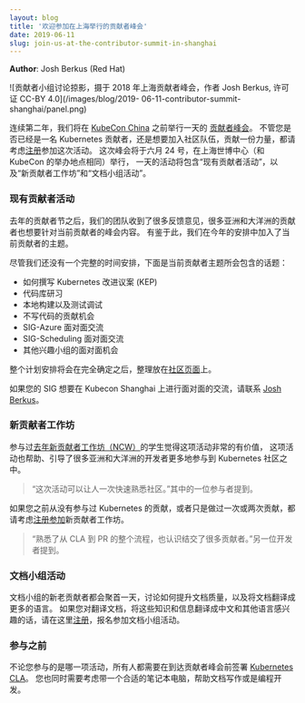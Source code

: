 ```yaml
---
layout: blog
title: '欢迎参加在上海举行的贡献者峰会'
date: 2019-06-11
slug: join-us-at-the-contributor-summit-in-shanghai
---
```



**Author**: Josh Berkus (Red Hat)


![贡献者小组讨论掠影，摄于 2018 年上海贡献者峰会，作者 Josh Berkus, 许可证 CC-BY 4.0](/images/blog/2019-
06-11-contributor-summit-shanghai/panel.png)


连续第二年，我们将在 [KubeCon China](https://events.linuxfoundation.cn/events/kubecon-cloudnativecon-china-2019/) 之前举行一天的 [贡献者峰会](https://www.lfasiallc.com/events/contributors-summit-china-2019/)。
不管您是否已经是一名 Kubernetes 贡献者，还是想要加入社区队伍，贡献一份力量，都请考虑[注册](https://www.lfasiallc.com/events/contributors-summit-china-2019/register/)参加这次活动。
这次峰会将于六月 24 号，在上海世博中心（和 KubeCon 的举办地点相同）举行，
一天的活动将包含“现有贡献者活动”，以及“新贡献者工作坊”和“文档小组活动”。


### 现有贡献者活动


去年的贡献者节之后，我们的团队收到了很多反馈意见，很多亚洲和大洋洲的贡献者也想要针对当前贡献者的峰会内容。
有鉴于此，我们在今年的安排中加入了当前贡献者的主题。


尽管我们还没有一个完整的时间安排，下面是当前贡献者主题所会包含的话题：


* 如何撰写 Kubernetes 改进议案 (KEP)
* 代码库研习
* 本地构建以及测试调试
* 不写代码的贡献机会
* SIG-Azure 面对面交流
* SIG-Scheduling 面对面交流
* 其他兴趣小组的面对面机会


整个计划安排将会在完全确定之后，整理放在[社区页面](https://github.com/kubernetes/community/tree/master/events/2019/06-contributor-summit)上。


如果您的 SIG 想要在 Kubecon Shanghai 上进行面对面的交流，请联系 [Josh Berkus](mailto:jberkus@redhat.com)。

### 新贡献者工作坊


参与过[去年新贡献者工作坊（NCW）](/blog/2018/12/05/new-contributor-workshop-shanghai/)的学生觉得这项活动非常的有价值，
这项活动也帮助、引导了很多亚洲和大洋洲的开发者更多地参与到 Kubernetes 社区之中。


> “这次活动可以让人一次快速熟悉社区。”其中的一位参与者提到。


如果您之前从没有参与过 Kubernetes 的贡献，或者只是做过一次或两次贡献，都请考虑[注册参加](https://www.lfasiallc.com/events/contributors-summit-china-2019/register/)新贡献者工作坊。


> “熟悉了从 CLA 到 PR 的整个流程，也认识结交了很多贡献者。”另一位开发者提到。


### 文档小组活动


文档小组的新老贡献者都会聚首一天，讨论如何提升文档质量，以及将文档翻译成更多的语言。
如果您对翻译文档，将这些知识和信息翻译成中文和其他语言感兴趣的话，请在这里[注册](https://www.lfasiallc.com/events/contributors-summit-china-2019/register/)，报名参加文档小组活动。


### 参与之前


不论您参与的是哪一项活动，所有人都需要在到达贡献者峰会前签署 [Kubernetes CLA](https://git.k8s.io/community/CLA.md#the-contributor-license-agreement)。
您也同时需要考虑带一个合适的笔记本电脑，帮助文档写作或是编程开发。

